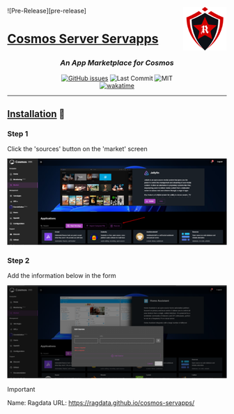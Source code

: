 <a name="top"><img height="100" align="right" src="https://raw.githubusercontent.com/Ragdata/media/master/logo/Ragdata-64.svg" alt="Cosmos Server Servapps" /></a>

<!-- [![Codacy grade][codacy-grade]][codacy-repo] -->
![Pre-Release][pre-release]
<!-- ![Version][version] -->

<h1>

[Cosmos Server Servapps][release]

</h1>

<div align="center">

### _An App Marketplace for Cosmos_

[![GitHub issues][issues-badge]][issues]
![Last Commit][commit-badge]
![MIT][license-badge]
<br />
[![wakatime][wakatime-badge]][wakatime-repo]

</div>

<hr />

## [Installation](#top) 📂

### Step 1

Click the 'sources' button on the 'market' screen

<img src="images/1.png">

### Step 2

Add the information below in the form

<img src="images/2.png">

> [!important]
> Name: Ragdata
> URL: https://ragdata.github.io/cosmos-servapps/

[release]: https://ragdata.github.io/cosmos-servapps/
[repo]: https://github.com/ragdata/cosmos-servapps

[commit-badge]: https://img.shields.io/github/last-commit/ragdata/cosmos-servapps/master?logo=github&style=for-the-badge
[issues-badge]: https://img.shields.io/github/issues-raw/ragdata/cosmos-servapps?style=for-the-badge&logo=github
[license-badge]: https://img.shields.io/badge/License-MIT-gold?style=for-the-badge

[issues]: https://github.com/ragdata/cosmos-servapps/issues
[mit-license]: http://choosealicense.com/licenses/mit/


[wakatime-badge]: https://wakatime.com/badge/user/7e04d9d4-3a44-495e-b622-69fdbafd036c/project/d8fd4898-5adc-4ab8-8208-4f3ce314075d.svg?style=for-the-badge
[wakatime-repo]: https://wakatime.com/badge/user/7e04d9d4-3a44-495e-b622-69fdbafd036c/project/d8fd4898-5adc-4ab8-8208-4f3ce314075d